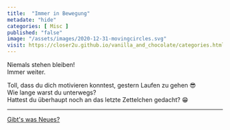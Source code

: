 ```yaml
--- 
title:  "Immer in Bewegung"
metadate: "hide"
categories: [ Misc ]
published: "false"
image: "/assets/images/2020-12-31-movingcircles.svg"
visit: https://closer2u.github.io/vanilla_and_chocolate/categories.html#misc
---
```


Niemals stehen bleiben!\
Immer weiter.

Toll, dass du dich motivieren konntest, gestern Laufen zu gehen 😎\
Wie lange warst du unterwegs?\
Hattest du überhaupt noch an das letzte Zettelchen gedacht? 😁


***

[Gibt's was Neues?](https://github.com/Closer2U)